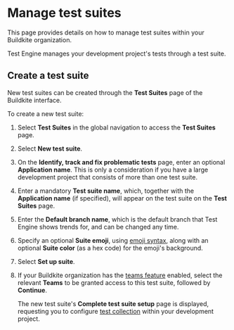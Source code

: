 # Manage test suites

This page provides details on how to manage test suites within your Buildkite organization.

Test Engine manages your development project's tests through a test suite.

## Create a test suite

New test suites can be created through the **Test Suites** page of the Buildkite interface.

To create a new test suite:

1. Select **Test Suites** in the global navigation to access the **Test Suites** page.
1. Select **New test suite**.
1. On the **Identify, track and fix problematic tests** page, enter an optional **Application name**. This is only a consideration if you have a large development project that consists of more than one test suite.
1. Enter a mandatory **Test suite name**, which, together with the **Application name** (if specified), will appear on the test suite on the **Test Suites** page.
1. Enter the **Default branch name**, which is the default branch that Test Engine shows trends for, and can be changed any time.
1. Specify an optional **Suite emoji**, using [emoji syntax](/docs/pipelines/emojis), along with an optional **Suite color** (as a hex code) for the emoji's background.
1. Select **Set up suite**.
1. If your Buildkite organization has the [teams feature](/docs/test-engine/permissions) enabled, select the relevant **Teams** to be granted access to this test suite, followed by **Continue**.

    The new test suite's **Complete test suite setup** page is displayed, requesting you to configure [test collection](/docs/test-engine/test-collection) within your development project.
